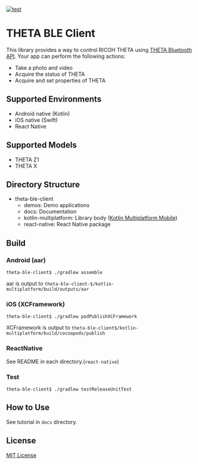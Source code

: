 [![test](https://github.com/ricohapi/theta-ble-client/actions/workflows/test.yaml/badge.svg)](https://github.com/ricohapi/theta-ble-client/actions/workflows/test.yaml)

# THETA BLE Client

This library provides a way to control RICOH THETA using [THETA Bluetooth API](https://github.com/ricohapi/theta-api-specs/tree/main/theta-bluetooth-api).
Your app can perform the following actions:
* Take a photo and video
* Acquire the status of THETA
* Acquire and set properties of THETA

## Supported Environments
* Android native (Kotlin)
* iOS native (Swift)
* React Native

## Supported Models
* THETA Z1
* THETA X

## Directory Structure
* theta-ble-client
  * demos: Demo applications
  * docs: Documentation
  * kotlin-multiplatform: Library body ([Kotlin Multiplatform Mobile](https://kotlinlang.org/docs/multiplatform-mobile-getting-started.html))
  * react-native: React Native package

## Build

### Android (aar)
```
theta-ble-client$ ./gradlew assemble
```

aar is output to `theta-ble-client-$/kotlin-multiplatform/build/outputs/aar`

### iOS (XCFramework)
```
theta-ble-client$ ./gradlew podPublishXCFramework
```

XCFramework is output to `theta-ble-client$/kotlin-multiplatform/build/cocoapods/publish`

### ReactNative
See README in each directory.(`react-native`)

### Test
```
theta-ble-client$ ./gradlew testReleaseUnitTest
```

## How to Use
See tutorial in `docs` directory.


## License

[MIT License](LICENSE)
